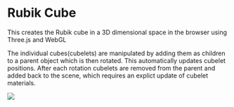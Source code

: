 # Rubik Cube
This creates the Rubik cube in a 3D dimensional space in the browser using Three.js and WebGL

The individual cubes(cubelets) are manipulated by adding them as children to a parent object which is then rotated. This automatically updates cubelet positions. After each rotation cubelets are removed from the parent and added back to the scene, which requires an explict update of cubelet materials. 


![](https://media.giphy.com/media/13ckNooklW6V9u/giphy.gif)
